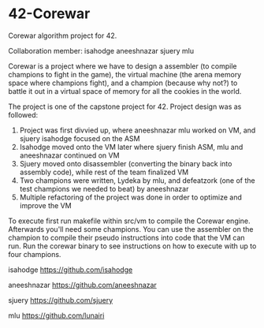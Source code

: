 # 42-Corewar
Corewar algorithm project for 42. 

Collaboration member: isahodge aneeshnazar sjuery mlu

Corewar is a project where we have to design a assembler (to compile champions to fight in the game), the virtual machine (the arena memory space where champions fight), and a champion (because why not?) to battle it out in a virtual space of memory for all the cookies in the world. 

The project is one of the capstone project for 42. Project design was as followed:
1) Project was first divvied up, where aneeshnazar mlu worked on VM, and sjuery isahodge focused on the ASM
2) Isahodge moved onto the VM later where sjuery finish ASM, mlu and aneeshnazar continued on VM
3) Sjuery moved onto disassembler (converting the binary back into assembly code), while rest of the team finalized VM
4) Two champions were written, Lydeka by mlu, and defeatzork (one of the test champions we needed to beat) by aneeshnazar
5) Multiple refactoring of the project was done in order to optimize and improve the VM

To execute first run makefile within src/vm to compile the Corewar engine. Afterwards you'll need some champions. You can use the assembler on the champion to compile their pseudo instructions into code that the VM can run. Run the corewar binary to see instructions on how to execute with up to four champions.

isahodge https://github.com/isahodge

aneeshnazar https://github.com/aneeshnazar

sjuery https://github.com/sjuery

mlu https://github.com/lunairi
